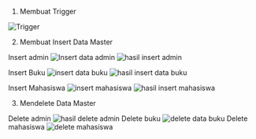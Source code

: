 1. Membuat Trigger

![Trigger](https://user-images.githubusercontent.com/45525482/148656843-41869e3c-1aeb-42a6-8ab1-7738052ae0ca.PNG)

2. Membuat Insert Data Master

Insert admin
![Insert data admin](https://user-images.githubusercontent.com/45525482/148656919-5ade551d-ec03-4d66-98db-667e3a48f28f.PNG)
![hasil insert admin](https://user-images.githubusercontent.com/45525482/148656875-36685079-b852-4a7c-87d1-d41d9e39c4fe.PNG)

Insert Buku
![insert data buku](https://user-images.githubusercontent.com/45525482/148656951-9c40cd99-2f78-4c54-ac07-b7b0fac25254.PNG)
![hasil insert data buku](https://user-images.githubusercontent.com/45525482/148656955-e526cab5-e9e5-4807-801d-d9954dc68199.PNG)

Insert Mahasiswa
![insert mahasiswa](https://user-images.githubusercontent.com/45525482/148657180-dc9cc66a-2767-460a-8993-c1d73c5a57db.PNG)
![hasil insert mahasiswa](https://user-images.githubusercontent.com/45525482/148657182-6b34c68d-ccff-4d56-948b-d197c1d83a7a.PNG)

3. Mendelete Data Master

Delete admin
![hasil delete admin](https://user-images.githubusercontent.com/45525482/148656877-e9fa264d-dfab-4740-ab5a-9903ec2a4483.PNG)
Delete buku
![delete data buku](https://user-images.githubusercontent.com/45525482/148656953-7a99cbba-2cee-42cd-91ff-d47d1da53d8e.PNG)
Delete mahasiswa
![delete mahasiswa](https://user-images.githubusercontent.com/45525482/148657740-c7c05f76-9e06-42fe-bca5-f41760de0606.PNG)
